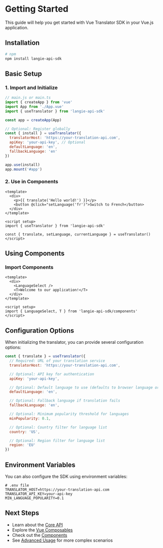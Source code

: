 # Getting Started

This guide will help you get started with Vue Translator SDK in your Vue.js application.

## Installation

```bash
# npm
npm install langie-api-sdk
```

## Basic Setup

### 1. Import and Initialize

```js
// main.js or main.ts
import { createApp } from 'vue'
import App from './App.vue'
import { useTranslator } from 'langie-api-sdk'

const app = createApp(App)

// Optional: Register globally
const { install } = useTranslator({
  translatorHost: 'https://your-translation-api.com',
  apiKey: 'your-api-key', // Optional
  defaultLanguage: 'en',
  fallbackLanguage: 'en'
})

app.use(install)
app.mount('#app')
```

### 2. Use in Components

```vue
<template>
  <div>
    <p>{{ translate('Hello world!') }}</p>
    <button @click="setLanguage('fr')">Switch to French</button>
  </div>
</template>

<script setup>
import { useTranslator } from 'langie-api-sdk'

const { translate, setLanguage, currentLanguage } = useTranslator()
</script>
```

## Using Components

### Import Components

```vue
<template>
  <div>
    <LanguageSelect />
    <T>Welcome to our application!</T>
  </div>
</template>

<script setup>
import { LanguageSelect, T } from 'langie-api-sdk/components'
</script>
```

## Configuration Options

When initializing the translator, you can provide several configuration options:

```js
const { translate } = useTranslator({
  // Required: URL of your translation service
  translatorHost: 'https://your-translation-api.com',

  // Optional: API key for authentication
  apiKey: 'your-api-key',

  // Optional: Default language to use (defaults to browser language or 'en')
  defaultLanguage: 'en',

  // Optional: Fallback language if translation fails
  fallbackLanguage: 'en',

  // Optional: Minimum popularity threshold for languages
  minPopularity: 0.1,

  // Optional: Country filter for language list
  country: 'US',

  // Optional: Region filter for language list
  region: 'EU'
})
```

## Environment Variables

You can also configure the SDK using environment variables:

```
# .env file
TRANSLATOR_HOST=https://your-translation-api.com
TRANSLATOR_API_KEY=your-api-key
MIN_LANGUAGE_POPULARITY=0.1
```

## Next Steps

- Learn about the [Core API](./core-api.md)
- Explore the [Vue Composables](./composables.md)
- Check out the [Components](./components.md)
- See [Advanced Usage](./advanced-usage.md) for more complex scenarios
